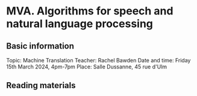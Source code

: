 # MVA. Algorithms for speech and natural language processing

## Basic information

Topic: Machine Translation
Teacher: Rachel Bawden
Date and time: Friday 15th March 2024, 4pm-7pm
Place: Salle Dussanne, 45 rue d'Ulm

## Reading materials
